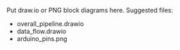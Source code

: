 Put draw.io or PNG block diagrams here. Suggested files:
- overall_pipeline.drawio
- data_flow.drawio
- arduino_pins.png
